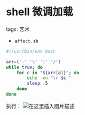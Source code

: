 #  shell 微调加载
tags: 艺术

 - `affect.sh`

```bash
#!/usr/bin/env bash

arr=('-' '\' '|' '/')
while true; do
	for c in "${arr[@]}"; do
		echo -en "\r $c "
		sleep .5
	done
done
```
执行：
![在这里插入图片描述](https://img-blog.csdnimg.cn/49bc0d86961449df81b62ec8e48a2be8.gif#pic_center)


